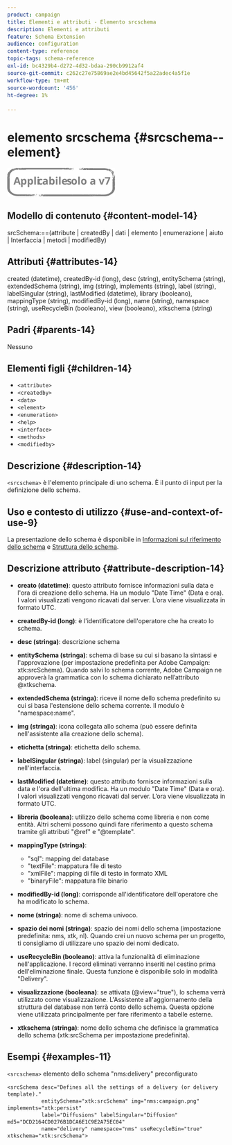 ```yaml
---
product: campaign
title: Elementi e attributi - Elemento srcschema
description: Elementi e attributi
feature: Schema Extension
audience: configuration
content-type: reference
topic-tags: schema-reference
exl-id: bc4329b4-d272-4d32-bdaa-290cb9912af4
source-git-commit: c262c27e75869ae2e4bd45642f5a22adec4a5f1e
workflow-type: tm+mt
source-wordcount: '456'
ht-degree: 1%

---
```


# elemento srcschema {#srcschema--element}

![](../../../assets/v7-only.svg)

## Modello di contenuto {#content-model-14}

srcSchema:==(attribute | createdBy | dati | elemento | enumerazione | aiuto | Interfaccia | metodi | modifiedBy)

## Attributi {#attributes-14}

created (datetime), createdBy-id (long), desc (string), entitySchema (string), extendedSchema (string), img (string), implements (string), label (string), labelSingular (string), lastModified (datetime), library (booleano), mappingType (string), modifiedBy-id (long), name (string), namespace (string), useRecycleBin (booleano), view (booleano), xtkschema (string)

## Padri {#parents-14}

Nessuno

## Elementi figli {#children-14}

* `<attribute>`
* `<createdby>`
* `<data>`
* `<element>`
* `<enumeration>`
* `<help>`
* `<interface>`
* `<methods>`
* `<modifiedby>`

## Descrizione {#description-14}

`<srcschema>` è l&#39;elemento principale di uno schema. È il punto di input per la definizione dello schema.

## Uso e contesto di utilizzo {#use-and-context-of-use-9}

La presentazione dello schema è disponibile in [Informazioni sul riferimento dello schema](../../../configuration/using/about-schema-reference.md) e [Struttura dello schema](../../../configuration/using/schema-structure.md).

## Descrizione attributo {#attribute-description-14}

* **creato (datetime)**: questo attributo fornisce informazioni sulla data e l&#39;ora di creazione dello schema. Ha un modulo &quot;Date Time&quot; (Data e ora). I valori visualizzati vengono ricavati dal server. L’ora viene visualizzata in formato UTC.
* **createdBy-id (long)**: è l&#39;identificatore dell&#39;operatore che ha creato lo schema.
* **desc (stringa)**: descrizione schema
* **entitySchema (stringa)**: schema di base su cui si basano la sintassi e l&#39;approvazione (per impostazione predefinita per Adobe Campaign: xtk:srcSchema). Quando salvi lo schema corrente, Adobe Campaign ne approverà la grammatica con lo schema dichiarato nell’attributo @xtkschema.
* **extendedSchema (stringa)**: riceve il nome dello schema predefinito su cui si basa l&#39;estensione dello schema corrente. Il modulo è &quot;namespace:name&quot;.
* **img (stringa)**: icona collegata allo schema (può essere definita nell&#39;assistente alla creazione dello schema).
* **etichetta (stringa)**: etichetta dello schema.
* **labelSingular (stringa)**: label (singular) per la visualizzazione nell&#39;interfaccia.
* **lastModified (datetime)**: questo attributo fornisce informazioni sulla data e l&#39;ora dell&#39;ultima modifica. Ha un modulo &quot;Date Time&quot; (Data e ora). I valori visualizzati vengono ricavati dal server. L’ora viene visualizzata in formato UTC.
* **libreria (booleana)**: utilizzo dello schema come libreria e non come entità. Altri schemi possono quindi fare riferimento a questo schema tramite gli attributi &quot;@ref&quot; e &quot;@template&quot;.
* **mappingType (stringa)**:

   * &quot;sql&quot;: mapping del database
   * &quot;textFile&quot;: mappatura file di testo
   * &quot;xmlFile&quot;: mapping di file di testo in formato XML
   * &quot;binaryFile&quot;: mappatura file binario

* **modifiedBy-id (long)**: corrisponde all&#39;identificatore dell&#39;operatore che ha modificato lo schema.
* **nome (stringa)**: nome di schema univoco.
* **spazio dei nomi (stringa)**: spazio dei nomi dello schema (impostazione predefinita: nms, xtk, nl). Quando crei un nuovo schema per un progetto, ti consigliamo di utilizzare uno spazio dei nomi dedicato.
* **useRecycleBin (booleano)**: attiva la funzionalità di eliminazione nell&#39;applicazione. I record eliminati verranno inseriti nel cestino prima dell&#39;eliminazione finale. Questa funzione è disponibile solo in modalità &quot;Delivery&quot;.
* **visualizzazione (booleana)**: se attivata (@view=&quot;true&quot;), lo schema verrà utilizzato come visualizzazione. L&#39;Assistente all&#39;aggiornamento della struttura del database non terrà conto dello schema. Questa opzione viene utilizzata principalmente per fare riferimento a tabelle esterne.
* **xtkschema (stringa)**: nome dello schema che definisce la grammatica dello schema (xtk:srcSchema per impostazione predefinita).

## Esempi {#examples-11}

`<srcschema>` elemento dello schema &quot;nms:delivery&quot; preconfigurato

```
<srcSchema desc="Defines all the settings of a delivery (or delivery template)."  
           entitySchema="xtk:srcSchema" img="nms:campaign.png" implements="xtk:persist" 
           label="Diffusions" labelSingular="Diffusion" md5="DCD2164CD0276B1DCA6E1C9E2A75EC04"
           name="delivery" namespace="nms" useRecycleBin="true" xtkschema="xtk:srcSchema">
```
